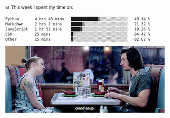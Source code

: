 📊 This week I spent my time on:
<!--START_SECTION:waka-->

```text
Python       4 hrs 43 mins   ████████████▒░░░░░░░░░░░░   49.14 %
Markdown     2 hrs 2 mins    █████▒░░░░░░░░░░░░░░░░░░░   21.32 %
JavaScript   1 hr 51 mins    ████▓░░░░░░░░░░░░░░░░░░░░   19.26 %
CSV          25 mins         █░░░░░░░░░░░░░░░░░░░░░░░░   04.42 %
Other        15 mins         ▓░░░░░░░░░░░░░░░░░░░░░░░░   02.62 %
```

<!--END_SECTION:waka-->


![](goodSoup.gif)
